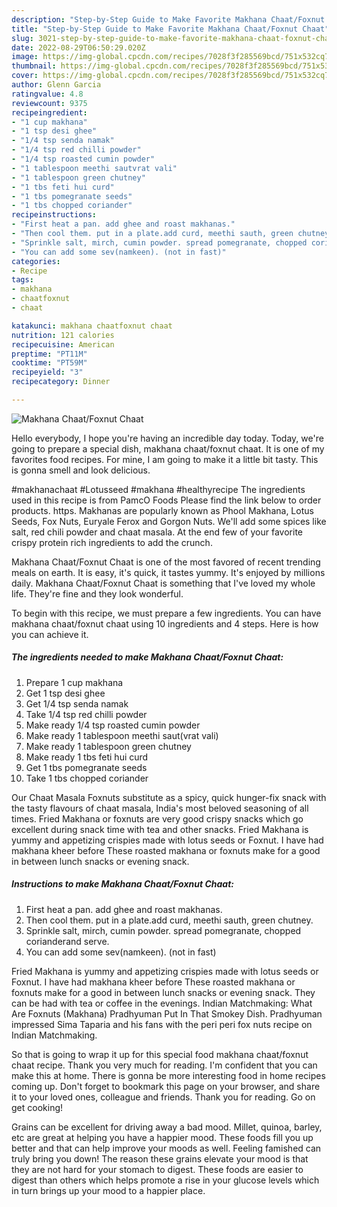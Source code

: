 ```yaml
---
description: "Step-by-Step Guide to Make Favorite Makhana Chaat/Foxnut Chaat"
title: "Step-by-Step Guide to Make Favorite Makhana Chaat/Foxnut Chaat"
slug: 3021-step-by-step-guide-to-make-favorite-makhana-chaat-foxnut-chaat
date: 2022-08-29T06:50:29.020Z
image: https://img-global.cpcdn.com/recipes/7028f3f285569bcd/751x532cq70/makhana-chaatfoxnut-chaat-recipe-main-photo.jpg
thumbnail: https://img-global.cpcdn.com/recipes/7028f3f285569bcd/751x532cq70/makhana-chaatfoxnut-chaat-recipe-main-photo.jpg
cover: https://img-global.cpcdn.com/recipes/7028f3f285569bcd/751x532cq70/makhana-chaatfoxnut-chaat-recipe-main-photo.jpg
author: Glenn Garcia
ratingvalue: 4.8
reviewcount: 9375
recipeingredient:
- "1 cup makhana"
- "1 tsp desi ghee"
- "1/4 tsp senda namak"
- "1/4 tsp red chilli powder"
- "1/4 tsp roasted cumin powder"
- "1 tablespoon meethi sautvrat vali"
- "1 tablespoon green chutney"
- "1 tbs feti hui curd"
- "1 tbs pomegranate seeds"
- "1 tbs chopped coriander"
recipeinstructions:
- "First heat a pan. add ghee and roast makhanas."
- "Then cool them. put in a plate.add curd, meethi sauth, green chutney."
- "Sprinkle salt, mirch, cumin powder. spread pomegranate, chopped corianderand serve."
- "You can add some sev(namkeen). (not in fast)"
categories:
- Recipe
tags:
- makhana
- chaatfoxnut
- chaat

katakunci: makhana chaatfoxnut chaat 
nutrition: 121 calories
recipecuisine: American
preptime: "PT11M"
cooktime: "PT59M"
recipeyield: "3"
recipecategory: Dinner

---
```



![Makhana Chaat/Foxnut Chaat](https://img-global.cpcdn.com/recipes/7028f3f285569bcd/751x532cq70/makhana-chaatfoxnut-chaat-recipe-main-photo.jpg)

Hello everybody, I hope you're having an incredible day today. Today, we're going to prepare a special dish, makhana chaat/foxnut chaat. It is one of my favorites food recipes. For mine, I am going to make it a little bit tasty. This is gonna smell and look delicious.

#makhanachaat #Lotusseed #makhana #healthyrecipe The ingredients used in this recipe is from PamcO Foods Please find the link below to order products. https. Makhanas are popularly known as Phool Makhana, Lotus Seeds, Fox Nuts, Euryale Ferox and Gorgon Nuts. We&#39;ll add some spices like salt, red chili powder and chaat masala. At the end few of your favorite crispy protein rich ingredients to add the crunch.

Makhana Chaat/Foxnut Chaat is one of the most favored of recent trending meals on earth. It is easy, it's quick, it tastes yummy. It's enjoyed by millions daily. Makhana Chaat/Foxnut Chaat is something that I've loved my whole life. They're fine and they look wonderful.


To begin with this recipe, we must prepare a few ingredients. You can have makhana chaat/foxnut chaat using 10 ingredients and 4 steps. Here is how you can achieve it.

<!--inarticleads1-->

##### The ingredients needed to make Makhana Chaat/Foxnut Chaat:

1. Prepare 1 cup makhana
1. Get 1 tsp desi ghee
1. Get 1/4 tsp senda namak
1. Take 1/4 tsp red chilli powder
1. Make ready 1/4 tsp roasted cumin powder
1. Make ready 1 tablespoon meethi saut(vrat vali)
1. Make ready 1 tablespoon green chutney
1. Make ready 1 tbs feti hui curd
1. Get 1 tbs pomegranate seeds
1. Take 1 tbs chopped coriander


Our Chaat Masala Foxnuts substitute as a spicy, quick hunger-fix snack with the tasty flavours of chaat masala, India&#39;s most beloved seasoning of all times. Fried Makhana or foxnuts are very good crispy snacks which go excellent during snack time with tea and other snacks. Fried Makhana is yummy and appetizing crispies made with lotus seeds or Foxnut. I have had makhana kheer before These roasted makhana or foxnuts make for a good in between lunch snacks or evening snack. 

<!--inarticleads2-->

##### Instructions to make Makhana Chaat/Foxnut Chaat:

1. First heat a pan. add ghee and roast makhanas.
1. Then cool them. put in a plate.add curd, meethi sauth, green chutney.
1. Sprinkle salt, mirch, cumin powder. spread pomegranate, chopped corianderand serve.
1. You can add some sev(namkeen). (not in fast)


Fried Makhana is yummy and appetizing crispies made with lotus seeds or Foxnut. I have had makhana kheer before These roasted makhana or foxnuts make for a good in between lunch snacks or evening snack. They can be had with tea or coffee in the evenings. Indian Matchmaking: What Are Foxnuts (Makhana) Pradhyuman Put In That Smokey Dish. Pradhyuman impressed Sima Taparia and his fans with the peri peri fox nuts recipe on Indian Matchmaking. 

So that is going to wrap it up for this special food makhana chaat/foxnut chaat recipe. Thank you very much for reading. I'm confident that you can make this at home. There is gonna be more interesting food in home recipes coming up. Don't forget to bookmark this page on your browser, and share it to your loved ones, colleague and friends. Thank you for reading. Go on get cooking!

Grains can be excellent for driving away a bad mood. Millet, quinoa, barley, etc are great at helping you have a happier mood. These foods fill you up better and that can help improve your moods as well. Feeling famished can truly bring you down! The reason these grains elevate your mood is that they are not hard for your stomach to digest. These foods are easier to digest than others which helps promote a rise in your glucose levels which in turn brings up your mood to a happier place.
